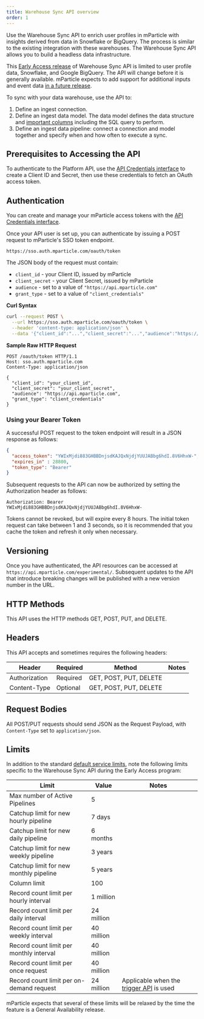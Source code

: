 ```yaml
---
title: Warehouse Sync API overview
order: 1
---
```


Use the Warehouse Sync API to enrich user profiles in mParticle with insights derived from data in Snowflake or BigQuery. The process is similar to the existing integration with these warehouses. The Warehouse Sync API allows you to build a headless data infrastructure.

<aside>This <a href="https://docs.mparticle.com/guides/glossary#releases">Early Access release</a> of Warehouse Sync API is limited to user profile data, Snowflake, and Google BigQuery. The API will change before it is generally available. mParticle expects to add support for additional inputs and event data <a href="https://docs.mparticle.com/guides/platform-guide/introduction#forward-looking-statements">in a future release</a>.</aside>

To sync with your data warehouse, use the API to:

1. Define an ingest connection.
2. Define an ingest data model. The data model defines the data structure and [important columns](/developers/warehouse-sync-api/sql/#data-models-and-sql-queries) including the SQL query to perform.
3. Define an ingest data pipeline: connect a connection and model together and specify when and how often to execute a sync. 

## Prerequisites to Accessing the API

To authenticate to the Platform API, use the [API Credentials interface](/developers/credential-management) to create a Client ID and Secret, then use these credentials to fetch an OAuth access token.

## Authentication

<aside>You can create and manage your mParticle access tokens with the <a href="/developers/credential-management">API Credentials interface</a>.</aside>

Once your API user is set up, you can authenticate by issuing a POST request to mParticle's SSO token endpoint.

`https://sso.auth.mparticle.com/oauth/token`

The JSON body of the request must contain:

* `client_id` - your Client ID, issued by mParticle
* `client_secret` - your Client Secret, issued by mParticle
* `audience` - set to a value of `"https://api.mparticle.com"`
* `grant_type` - set to a value of `"client_credentials"`


**Curl Syntax**

~~~bash
curl --request POST \
  --url https://sso.auth.mparticle.com/oauth/token \
  --header 'content-type: application/json' \
  --data '{"client_id":"...","client_secret":"...","audience":"https://api.mparticle.com","grant_type":"client_credentials"}'
~~~

**Sample Raw HTTP Request**

~~~http
POST /oauth/token HTTP/1.1
Host: sso.auth.mparticle.com
Content-Type: application/json

{
  "client_id": "your_client_id",
  "client_secret": "your_client_secret",
  "audience": "https://api.mparticle.com",
  "grant_type": "client_credentials"
}
~~~

### Using your Bearer Token

A successful POST request to the token endpoint will result in a JSON response as follows:

~~~json
{
  "access_token": "YWIxMjdi883GHBBDnjsdKAJQxNjdjYUUJABbg6hdI.8V6HhxW-",
  "expires_in" : 28800,
  "token_type": "Bearer"
}
~~~

Subsequent requests to the API can now be authorized by setting the Authorization header as follows:

`Authorization: Bearer YWIxMjdi883GHBBDnjsdKAJQxNjdjYUUJABbg6hdI.8V6HhxW-`

Tokens cannot be revoked, but will expire every 8 hours. The initial token request can take between 1 and 3 seconds, so it is recommended that you cache the token and refresh it only when necessary.

## Versioning

Once you have authenticated, the API resources can be accessed at `https://api.mparticle.com/experimental/`.
Subsequent updates to the API that introduce breaking changes will be published with a new version number in the URL.

## HTTP Methods

This API uses the HTTP methods GET, POST, PUT, and DELETE.

## Headers

This API accepts and sometimes requires the following headers:

| Header        | Required | Method                 | Notes |
|---------------|----------|------------------------|-------|
| Authorization | Required | GET, POST, PUT, DELETE |       |
| Content-Type  | Optional | GET, POST, PUT, DELETE |       |

## Request Bodies

All POST/PUT requests should send JSON as the Request Payload, with `Content-Type` set to `application/json`.

## Limits

In addition to the standard [default service limits](/guides/default-service-limits/), note the following limits specific to the Warehouse Sync API during the Early Access program:

| Limit                                    | Value      | Notes                                                                                                              |
|------------------------------------------|------------|--------------------------------------------------------------------------------------------------------------------|
| Max number of Active Pipelines           | 5          |                                                                                                                    |
| Catchup limit for new hourly pipeline    | 7 days     |                                                                                                                    |
| Catchup limit for new daily pipeline     | 6 months   |                                                                                                                    |
| Catchup limit for new weekly pipeline    | 3 years    |                                                                                                                    |
| Catchup limit for new monthly pipeline   | 5 years    |                                                                                                                    |
| Column limit                             | 100        |                                                                                                                    |
| Record count limit per hourly interval   | 1 million  |                                                                                                                    |
| Record count limit per daily interval    | 24 million |                                                                                                                    |
| Record count limit per weekly interval   | 40 million |                                                                                                                    |
| Record count limit per monthly interval  | 40 million |                                                                                                                    |
| Record count limit per once request      | 40 million |                                                                                                                    |
| Record count limit per on-demand request | 24 million | Applicable when the [trigger API](/developers/warehouse-sync-api/reference/#trigger-an-on-demand-pipeline) is used |

mParticle expects that several of these limits will be relaxed by the time the feature is a General Availability release.
